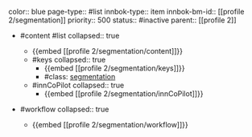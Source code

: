 color:: blue
page-type:: #list
innbok-type:: item
innbok-bm-id:: [[profile 2/segmentation]]
priority:: 500
status:: #inactive
parent:: [[profile 2]]

- #content #list
  collapsed:: true
	- {{embed [[profile 2/segmentation/content]]}}
  - #keys
    collapsed:: true
	  - {{embed [[profile 2/segmentation/keys]]}}
	  - #class: [segmentation](https://go.innbok.com/#/page/innBoK%2Fclass%2Fsegmentation)
  - #innCoPilot
    collapsed:: true
	  - {{embed [[profile 2/segmentation/innCoPilot]]}}

- #workflow
  collapsed:: true
	- {{embed [[profile 2/segmentation/workflow]]}}

